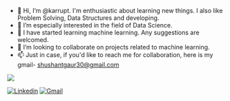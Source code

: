- 👋 Hi, I’m @karrupt. I'm enthusiastic about learning new things. I also like Problem Solving, Data Structures and developing. 
- 👀 I’m especially interested in the field of Data Science.
- 🌱 I have started learning machine learning. 
     Any suggestions  are welcomed.
- 💞️ I’m looking to collaborate on projects related to machine learning.
- 📫 Just in case, if you'd like to reach me for collaboration, here is my gmail- shushantgaur30@gmail.com 

<img src='https://github-readme-stats.vercel.app/api?username=Proacher&&show_icons=true&title_color=ff0000&icon_color=bb2acf&text_color=7fffd4&bg_color=151515'>

[![Linkedin](https://img.shields.io/badge/Shushant_Gaur-black?style=flat&logo=Linkedin&logoColor=blue&link=https://www.linkedin.com/in/shushant-gaur-08842518b/)](https://www.linkedin.com/in/shushant-gaur-08842518b/)
[![Gmail](https://img.shields.io/badge/Shushant_Gaur-black?style=flat&logo=Gmail&logoColor=brown&link=shushantgaur30@gmail.com)](shushantgaur30@gmail.com)
<!---
proacher/proacher is a ✨ special ✨ repository because its `README.md` (this file) appears on your GitHub profile.
You can click the Preview link to take a look at your changes.
--->
